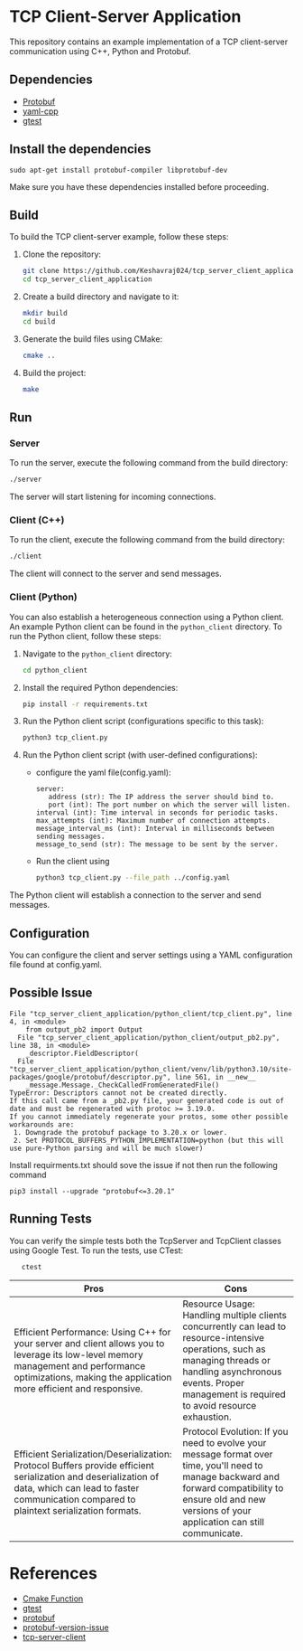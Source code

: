 # TCP Client-Server Application

This repository contains an example implementation of a TCP client-server communication using C++, Python  and Protobuf.

## Dependencies

- [Protobuf](https://developers.google.com/protocol-buffers)
- [yaml-cpp](https://github.com/jbeder/yaml-cpp)
- [gtest](https://github.com/google/googletest)

## Install the dependencies

```
sudo apt-get install protobuf-compiler libprotobuf-dev
```

Make sure you have these dependencies installed before proceeding.

## Build

To build the TCP client-server example, follow these steps:

1. Clone the repository:
   ```sh
   git clone https://github.com/Keshavraj024/tcp_server_client_application.git
   cd tcp_server_client_application
   ```

2. Create a build directory and navigate to it:
   ```sh
   mkdir build
   cd build
   ```

3. Generate the build files using CMake:
   ```sh
   cmake ..
   ```

4. Build the project:
   ```sh
   make
   ```

## Run

### Server

To run the server, execute the following command from the build directory:

```sh
./server
```

The server will start listening for incoming connections.

### Client (C++)

To run the client, execute the following command from the build directory:

```sh
./client
```
The client will connect to the server and send messages.
### Client (Python)

You can also establish a heterogeneous connection using a Python client. An example Python client can be found in the `python_client` directory. To run the Python client, follow these steps:

1. Navigate to the `python_client` directory:
   ```sh
   cd python_client
   ```

2. Install the required Python dependencies:
   ```sh
   pip install -r requirements.txt
   ```

3. Run the Python client script (configurations specific to this task):
   ```sh
   python3 tcp_client.py 
   ```

4. Run the Python client script (with user-defined configurations):
   
   - configure the yaml file(config.yaml):
      ```
      server:
         address (str): The IP address the server should bind to.
         port (int): The port number on which the server will listen.
      interval (int): Time interval in seconds for periodic tasks.
      max_attempts (int): Maximum number of connection attempts.
      message_interval_ms (int): Interval in milliseconds between sending messages.
      message_to_send (str): The message to be sent by the server.
      ```
   - Run the client using
      ```sh
      python3 tcp_client.py --file_path ../config.yaml
      ```

   

The Python client will establish a connection to the server and send messages.

## Configuration

You can configure the client and server settings using a YAML configuration file found at config.yaml.

## Possible Issue

```
File "tcp_server_client_application/python_client/tcp_client.py", line 4, in <module>
    from output_pb2 import Output
  File "tcp_server_client_application/python_client/output_pb2.py", line 38, in <module>
    _descriptor.FieldDescriptor(
  File "tcp_server_client_application/python_client/venv/lib/python3.10/site-packages/google/protobuf/descriptor.py", line 561, in __new__
    _message.Message._CheckCalledFromGeneratedFile()
TypeError: Descriptors cannot not be created directly.
If this call came from a _pb2.py file, your generated code is out of date and must be regenerated with protoc >= 3.19.0.
If you cannot immediately regenerate your protos, some other possible workarounds are:
 1. Downgrade the protobuf package to 3.20.x or lower.
 2. Set PROTOCOL_BUFFERS_PYTHON_IMPLEMENTATION=python (but this will use pure-Python parsing and will be much slower)
```
Install requirments.txt should sove the issue if not then run the following command

```
pip3 install --upgrade "protobuf<=3.20.1"
```

## Running Tests
You can verify the simple tests both the TcpServer and TcpClient classes using Google Test. To run the tests, use CTest:

```
   ctest
```


| Pros | Cons |
|----------|----------|
| Efficient Performance: Using C++ for your server and client allows you to leverage its low-level memory management and performance optimizations, making the application more efficient and responsive. |Resource Usage: Handling multiple clients concurrently can lead to resource-intensive operations, such as managing threads or handling asynchronous events. Proper management is required to avoid resource exhaustion.  |
|Efficient Serialization/Deserialization: Protocol Buffers provide efficient serialization and deserialization of data, which can lead to faster communication compared to plaintext serialization formats. | Protocol Evolution: If you need to evolve your message format over time, you'll need to manage backward and forward compatibility to ensure old and new versions of your application can still communicate.| 

# References
- [Cmake Function](https://cmake.org/cmake/help/latest/command/function.html)
- [gtest](http://google.github.io/googletest/quickstart-cmake.html)
- [protobuf](https://medium.com/geekculture/protocol-buffers-in-c-d60865ae7782)
- [protobuf-version-issue](https://github.com/deepmind/alphafold/issues/478)
- [tcp-server-client](https://www.geeksforgeeks.org/socket-programming-cc/)
